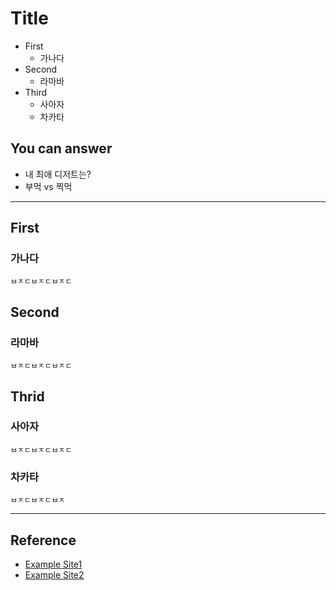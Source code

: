# Title
<!--Table of Contents-->
- First
    - 가나다
- Second
    - 라마바
- Third
    - 사아자
    - 차카타
    
<!-- 어떤 질문을 대답할 수 있어야 하는지-->
## You can answer
- 내 최애 디저트는?
- 부먹 vs 찍먹

<!--Contents-->

---
## First
### 가나다
    ㅂㅈㄷㅂㅈㄷㅂㅈㄷ

## Second
### 라마바
    ㅂㅈㄷㅂㅈㄷㅂㅈㄷ

## Thrid
### 사아자
    ㅂㅈㄷㅂㅈㄷㅂㅈㄷ
### 차카타
    ㅂㅈㄷㅂㅈㄷㅂㅈ

---
## Reference
- [Example Site1](www.google.com)
- [Example Site2](www.google.com)

